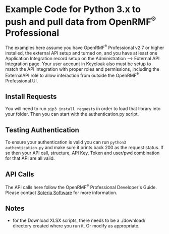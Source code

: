 # Example Code for Python 3.x to push and pull data from OpenRMF<sup>&reg;</sup> Professional
The examples here assume you have OpenRMF<sup>&reg;</sup> Professional v2.7 or higher installed, the external API setup and turned on, and you have at least one Application Integration record setup on the Administration --> External API Integration page. Your user account in Keycloak also must be setup to match the API integration with proper roles and permissions, including the ExternalAPI role to allow interaction from outside the OpenRMF<sup>&reg;</sup> Professional UI.

## Install Requests

You will need to run `pip3 install requests` in order to load that library into your folder. Then you can start with the authentication.py script.

## Testing Authentication

To ensure your authentication is valid you can run `python3 authentication.py` and make sure it prints back 200 as the request status. If so then your API call, structure, API Key, Token and user/pwd combination for that API are all valid.

## API Calls

The API calls here follow the OpenRMF<sup>&reg;</sup> Professional Developer's Guide. Please contact <a href="https://www.soteriasoft.com/contact.html#contactform">Soteria Software</a> for more information.

## Notes
* for the Download XLSX scripts, there needs to be a ./download/ directory created where you run it. Or modify as appropriate.